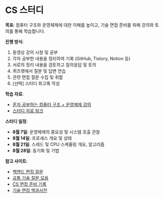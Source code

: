 # CS 스터디

**목표**: 컴퓨터 구조와 운영체제에 대한 이해를 높이고, 기술 면접 준비를 위해 강의와 토의를 통해 학습합니다.

**진행 방식**:

1. 동영상 강의 시청 및 공부
2. 각자 공부한 내용을 정리하여 기록 (GitHub, Tistory, Notion 등)
3. 서로의 정리 내용을 검토하고 질의응답 및 토의
4. 퀴즈렛에서 질문 및 답변 연습
5. 관련 면접 질문 수집 및 취합
6. [선택] 스터디 회고록 작성

**학습 자료**:

- [혼자 공부하는 컴퓨터 구조 + 운영체제 강의](https://www.youtube.com/watch?v=isj4sZhoxjk&t=1s)
- [스터디 자료 링크](https://www.notion.so/57d62ac2b92149e4b37e0588df2f5253?pvs=21)

**스터디 일정**:

- **8월 7일**: 운영체제의 중요성 및 시스템 호출 관찰
- **8월 14일**: 프로세스 개요 및 상태
- **8월 21일**: 스레드 및 CPU 스케줄링 개요, 알고리즘
- **8월 28일**: 동기화 및 기법

**참고 사이트**:

- [백앤드 면접 질문](https://github.com/ksundong/backend-interview-question)
- [공통 기술 질문 모음](https://velog.io/@eagle5424/Cs-%EB%A9%B4%EC%A0%91-%EC%A4%80%EB%B9%84%EA%B3%B5%ED%86%B5%EA%B8%B0%EC%88%A0-%EC%A7%88%EB%AC%B8-%EB%AA%A8%EC%9D%8C-2#devops)
- [CS 면접 준비 기록](https://velog.io/@eagle5424/Cs-%EB%A9%B4%EC%A0%91-%EC%A4%80%EB%B9%84%EA%B3%B5%ED%86%B5%EA%B8%B0%EC%88%A0-%EC%A7%88%EB%AC%B8-%EB%AA%A8%EC%9D%8C-2#devops)
- [기술 면접 백과사전](https://github.com/gyoogle/tech-interview-for-developer)
